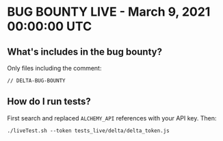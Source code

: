 # BUG BOUNTY LIVE - March 9, 2021 00:00:00 UTC

## What's includes in the bug bounty?

Only files including the comment:

```
// DELTA-BUG-BOUNTY
```

## How do I run tests?

First search and replaced `ALCHEMY_API` references with your API key.
Then:

```
./liveTest.sh --token tests_live/delta/delta_token.js
```